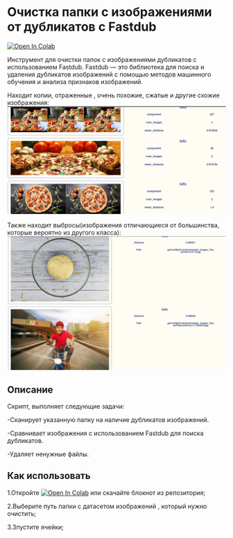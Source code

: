 # Очистка папки с изображениями от дубликатов с Fastdub
[![Open In Colab](https://colab.research.google.com/assets/colab-badge.svg)](https://colab.research.google.com/drive/1ALurDsX6qaVWztJWjHUh2181YXjS2_fG?usp=sharing)

Инструмент для очистки папок с изображениями дубликатов с использованием Fastdub. Fastdub — это библиотека для поиска и удаления дубликатов изображений с помощью методов машинного обучения и анализа признаков изображений.

Находит копии, отраженные , очень похожие, сжатые и другие схожие изображения:
![image](https://github.com/i-saw/Cleaning_dataset_with_images/blob/main/pizza_fastdub.png)

Также находит выбросы(изображения отличающиеся от большинства, которые вероятно из другого класса):
![image](https://github.com/i-saw/Cleaning_dataset_with_images/blob/main/pizza2_fastdub.png)

## Описание
Скрипт, выполняет следующие задачи:

-Сканирует указанную папку на наличие дубликатов изображений.

-Сравнивает изображения с использованием Fastdub для поиска дубликатов.

-Удаляет ненужные файлы.

## Как использовать
1.Откройте [![Open In Colab](https://colab.research.google.com/assets/colab-badge.svg)](https://colab.research.google.com/drive/1ALurDsX6qaVWztJWjHUh2181YXjS2_fG?usp=sharing) или скачайте блокнот из репозитория;

2.Выберите путь папки с датасетом изображений , который нужно очистить;

3.Зпустите ячейки;

